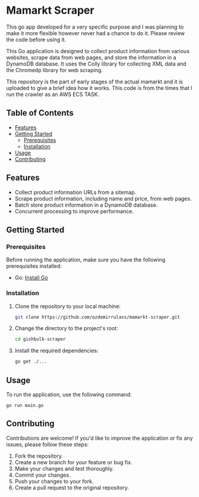# Mamarkt Scraper

This go app developed for a very specific purpose and I was planning to make it more flexible however never had a chance to do it. Please review the code before using it.

This Go application is designed to collect product information from various websites, scrape data from web pages, and store the information in a DynamoDB database. It uses the Colly library for collecting XML data and the Chromedp library for web scraping.

This repository is the part of early stages of the actual mamarkt and it is uploaded to give a brief idea how it works. This code is from the times that I run the crawler as an AWS ECS TASK.

## Table of Contents

- [Features](#features)
- [Getting Started](#getting-started)
  - [Prerequisites](#prerequisites)
  - [Installation](#installation)
- [Usage](#usage)
- [Contributing](#contributing)

## Features

- Collect product information URLs from a sitemap.
- Scrape product information, including name and price, from web pages.
- Batch store product information in a DynamoDB database.
- Concurrent processing to improve performance.

## Getting Started

### Prerequisites

Before running the application, make sure you have the following prerequisites installed:

- Go: [Install Go](https://golang.org/doc/install)

### Installation

1. Clone the repository to your local machine:

    ```bash
    git clone https://github.com/ozdemirrulass/mamarkt-scraper.git
2. Change the directory to the project's root:

    ```bash
    cd gishbulk-scraper
3. Install the required dependencies:

    ```bash
    go get ./...
## Usage

To run the application, use the following command:

    go run main.go

## Contributing

Contributions are welcome! If you'd like to improve the application or fix any issues, please follow these steps:

1. Fork the repository.
2. Create a new branch for your feature or bug fix.
3. Make your changes and test thoroughly.
4. Commit your changes.
5. Push your changes to your fork.
6. Create a pull request to the original repository.



